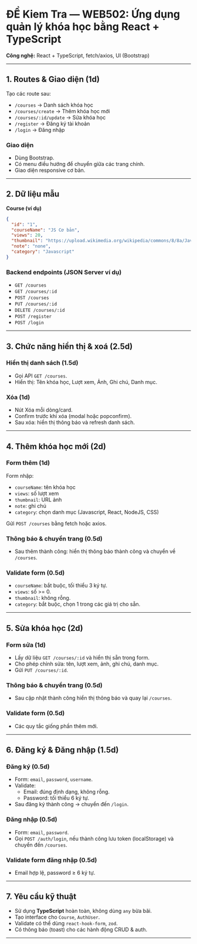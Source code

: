 # ĐỀ Kiem Tra — WEB502: Ứng dụng quản lý khóa học bằng React + TypeScript

**Công nghệ:** React + TypeScript, fetch/axios, UI (Bootstrap)

---

## 1. Routes & Giao diện (1d)

Tạo các route sau:

- `/courses` → Danh sách khóa học
- `/courses/create` → Thêm khóa học mới
- `/courses/:id/update` → Sửa khóa học
- `/register` → Đăng ký tài khoản
- `/login` → Đăng nhập

### Giao diện

- Dùng Bootstrap.
- Có menu điều hướng để chuyển giữa các trang chính.
- Giao diện responsive cơ bản.

---

## 2. Dữ liệu mẫu

**Course (ví dụ)**

```json
{
  "id": "1",
  "courseName": "JS Cơ bản",
  "views": 20,
  "thumbnail": "https://upload.wikimedia.org/wikipedia/commons/8/8a/Javascript.jpg",
  "note": "none",
  "category": "Javascript"
}
```

### Backend endpoints (JSON Server ví dụ)

- `GET /courses`
- `GET /courses/:id`
- `POST /courses`
- `PUT /courses/:id`
- `DELETE /courses/:id`
- `POST /register`
- `POST /login`

---

## 3. Chức năng hiển thị & xoá (2.5d)

### Hiển thị danh sách (1.5d)

- Gọi API `GET /courses`.
- Hiển thị: Tên khóa học, Lượt xem, Ảnh, Ghi chú, Danh mục.

### Xóa (1d)

- Nút Xóa mỗi dòng/card.
- Confirm trước khi xóa (modal hoặc popconfirm).
- Sau xóa: hiển thị thông báo và refresh danh sách.

---

## 4. Thêm khóa học mới (2d)

### Form thêm (1d)

Form nhập:

- `courseName`: tên khóa học
- `views`: số lượt xem
- `thumbnail`: URL ảnh
- `note`: ghi chú
- `category`: chọn danh mục (Javascript, React, NodeJS, CSS)

Gửi `POST /courses` bằng fetch hoặc axios.

### Thông báo & chuyển trang (0.5d)

- Sau thêm thành công: hiển thị thông báo thành công và chuyển về `/courses`.

### Validate form (0.5d)

- `courseName`: bắt buộc, tối thiểu 3 ký tự.
- `views`: số >= 0.
- `thumbnail`: không rỗng.
- `category`: bắt buộc, chọn 1 trong các giá trị cho sẵn.

---

## 5. Sửa khóa học (2d)

### Form sửa (1d)

- Lấy dữ liệu `GET /courses/:id` và hiển thị sẵn trong form.
- Cho phép chỉnh sửa: tên, lượt xem, ảnh, ghi chú, danh mục.
- Gửi `PUT /courses/:id`.

### Thông báo & chuyển trang (0.5d)

- Sau cập nhật thành công hiển thị thông báo và quay lại `/courses`.

### Validate form (0.5d)

- Các quy tắc giống phần thêm mới.

---

## 6. Đăng ký & Đăng nhập (1.5d)

### Đăng ký (0.5d)

- Form: `email`, `password`, `username`.
- Validate:
  - Email: đúng định dạng, không rỗng.
  - Password: tối thiểu 6 ký tự.
- Sau đăng ký thành công → chuyển đến `/login`.

### Đăng nhập (0.5d)

- Form: `email`, `password`.
- Gọi `POST /auth/login`, nếu thành công lưu token (localStorage) và chuyển đến `/courses`.

### Validate form đăng nhập (0.5d)

- Email hợp lệ, password ≥ 6 ký tự.

---

## 7. Yêu cầu kỹ thuật

- Sử dụng **TypeScript** hoàn toàn, không dùng `any` bừa bãi.
- Tạo interface cho `Course`, `AuthUser`.
- Validate có thể dùng `react-hook-form`, `zod`.
- Có thông báo (toast) cho các hành động CRUD & auth.

---
